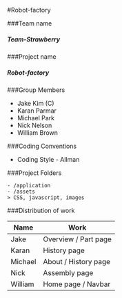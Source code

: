 
#Robot-factory



###Team name 
##### Team-Strawberry

###Project name
##### Robot-factory   



###Group Members        

- Jake Kim (C)
- Karan Parmar
- Michael Park
- Nick Nelson
- William Brown       



###Coding Conventions
- Coding Style - Allman



###Project Folders
```
- /application    
- /assets
> CSS, javascript, images
```



###Distribution of work       

| Name | Work |
|---|---|
| Jake | Overview / Part page |
| Karan | History page |
| Michael | About / History page |
| Nick | Assembly page |
| William | Home page / Navbar |


